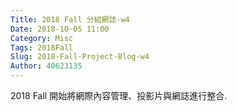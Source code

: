 ```yaml
---
Title: 2018 Fall 分組網誌-w4
Date: 2018-10-05 11:00
Category: Misc
Tags: 2018Fall
Slug: 2018-Fall-Project-Blog-w4
Author: 40623135
---
```


2018 Fall 開始將網際內容管理、投影片與網誌進行整合.

<!-- PELICAN_END_SUMMARY -->